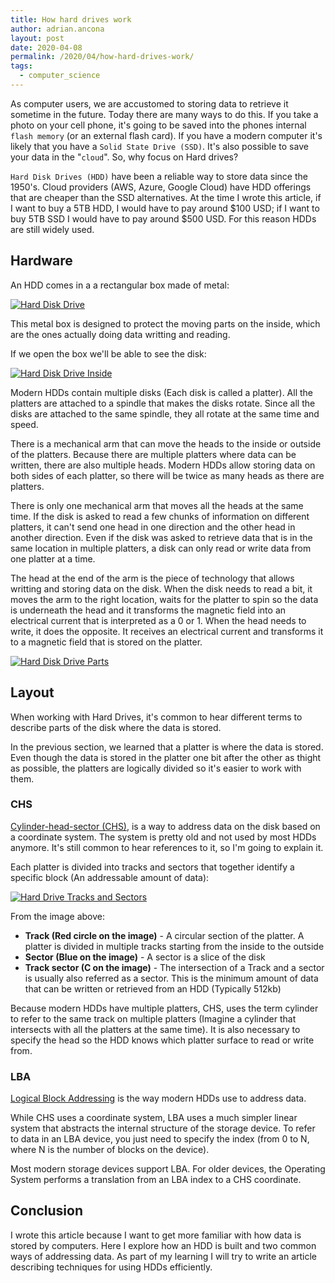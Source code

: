 ```yaml
---
title: How hard drives work
author: adrian.ancona
layout: post
date: 2020-04-08
permalink: /2020/04/how-hard-drives-work/
tags:
  - computer_science
---
```


As computer users, we are accustomed to storing data to retrieve it sometime in the future. Today there are many ways to do this. If you take a photo on your cell phone, it's going to be saved into the phones internal `flash memory` (or an external flash card). If you have a modern computer it's likely that you have a `Solid State Drive (SSD)`. It's also possible to save your data in the "`cloud`". So, why focus on Hard drives?

`Hard Disk Drives (HDD)` have been a reliable way to store data since the 1950's. Cloud providers (AWS, Azure, Google Cloud) have HDD offerings that are cheaper than the SSD alternatives. At the time I wrote this article, if I want to buy a 5TB HDD, I would have to pay around $100 USD; if I want to buy 5TB SSD I would have to pay around $500 USD. For this reason HDDs are still widely used.

<!--more-->

## Hardware

An HDD comes in a a rectangular box made of metal:

[<img src="/images/posts/hdd-box.png" alt="Hard Disk Drive" />](/images/posts/hdd-box.png)

This metal box is designed to protect the moving parts on the inside, which are the ones actually doing data writting and reading.

If we open the box we'll be able to see the disk:

[<img src="/images/posts/hdd-inside.jpg" alt="Hard Disk Drive Inside" />](/images/posts/hdd-inside.jpg)

Modern HDDs contain multiple disks (Each disk is called a platter). All the platters are attached to a spindle that makes the disks rotate. Since all the disks are attached to the same spindle, they all rotate at the same time and speed.

There is a mechanical arm that can move the heads to the inside or outside of the platters. Because there are multiple platters where data can be written, there are also multiple heads. Modern HDDs allow storing data on both sides of each platter, so there will be twice as many heads as there are platters.

There is only one mechanical arm that moves all the heads at the same time. If the disk is asked to read a few chunks of information on different platters, it can't send one head in one direction and the other head in another direction. Even if the disk was asked to retrieve data that is in the same location in multiple platters, a disk can only read or write data from one platter at a time.

The head at the end of the arm is the piece of technology that allows writting and storing data on the disk. When the disk needs to read a bit, it moves the arm to the right location, waits for the platter to spin so the data is underneath the head and it transforms the magnetic field into an electrical current that is interpreted as a 0 or 1. When the head needs to write, it does the opposite. It receives an electrical current and transforms it to a magnetic field that is stored on the platter.

[<img src="/images/posts/hdd-parts.jpg" alt="Hard Disk Drive Parts" />](/images/posts/hdd-parts.jpg)

## Layout

When working with Hard Drives, it's common to hear different terms to describe parts of the disk where the data is stored.

In the previous section, we learned that a platter is where the data is stored. Even though the data is stored in the platter one bit after the other as thight as possible, the platters are logically divided so it's easier to work with them.

### CHS

[Cylinder-head-sector (CHS)](https://en.wikipedia.org/wiki/Cylinder-head-sector), is a way to address data on the disk based on a coordinate system. The system is pretty old and not used by most HDDs anymore. It's still common to hear references to it, so I'm going to explain it.

Each platter is divided into tracks and sectors that together identify a specific block (An addressable amount of data):

[<img src="/images/posts/tracks-and-sectors.png" alt="Hard Drive Tracks and Sectors" />](/images/posts/tracks-and-sectors.png)

From the image above:

- **Track (Red circle on the image)** - A circular section of the platter. A platter is divided in multiple tracks starting from the inside to the outside
- **Sector (Blue on the image)** - A sector is a slice of the disk
- **Track sector (C on the image)** - The intersection of a Track and a sector is usually also referred as a sector. This is the minimum amount of data that can be written or retrieved from an HDD (Typically 512kb)

Because modern HDDs have multiple platters, CHS, uses the term cylinder to refer to the same track on multiple platters (Imagine a cylinder that intersects with all the platters at the same time). It is also necessary to specify the head so the HDD knows which platter surface to read or write from.

### LBA

[Logical Block Addressing](https://en.wikipedia.org/wiki/Logical_block_addressing) is the way modern HDDs use to address data.

While CHS uses a coordinate system, LBA uses a much simpler linear system that abstracts the internal structure of the storage device. To refer to data in an LBA device, you just need to specify the index (from 0 to N, where N is the number of blocks on the device).

Most modern storage devices support LBA. For older devices, the Operating System performs a translation from an LBA index to a CHS coordinate.

## Conclusion

I wrote this article because I want to get more familiar with how data is stored by computers. Here I explore how an HDD is built and two common ways of addressing data. As part of my learning I will try to write an article describing techniques for using HDDs efficiently.

